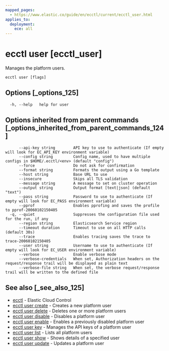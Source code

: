 ```yaml
---
mapped_pages:
  - https://www.elastic.co/guide/en/ecctl/current/ecctl_user.html
applies_to:
  deployment:
    ece: all
---
```


# ecctl user [ecctl_user]

Manages the platform users.

```
ecctl user [flags]
```


## Options [_options_125]

```
  -h, --help   help for user
```


## Options inherited from parent commands [_options_inherited_from_parent_commands_124]

```
      --api-key string        API key to use to authenticate (If empty will look for EC_API_KEY environment variable)
      --config string         Config name, used to have multiple configs in $HOME/.ecctl/<env> (default "config")
      --force                 Do not ask for confirmation
      --format string         Formats the output using a Go template
      --host string           Base URL to use
      --insecure              Skips all TLS validation
      --message string        A message to set on cluster operation
      --output string         Output format [text|json] (default "text")
      --pass string           Password to use to authenticate (If empty will look for EC_PASS environment variable)
      --pprof                 Enables pprofing and saves the profile to pprof-20060102150405
  -q, --quiet                 Suppresses the configuration file used for the run, if any
      --region string         Elasticsearch Service region
      --timeout duration      Timeout to use on all HTTP calls (default 30s)
      --trace                 Enables tracing saves the trace to trace-20060102150405
      --user string           Username to use to authenticate (If empty will look for EC_USER environment variable)
      --verbose               Enable verbose mode
      --verbose-credentials   When set, Authorization headers on the request/response trail will be displayed as plain text
      --verbose-file string   When set, the verbose request/response trail will be written to the defined file
```


## See also [_see_also_125]

* [ecctl](/reference/ecctl.md) - Elastic Cloud Control
* [ecctl user create](/reference/ecctl_user_create.md) - Creates a new platform user
* [ecctl user delete](/reference/ecctl_user_delete.md) - Deletes one or more platform users
* [ecctl user disable](/reference/ecctl_user_disable.md) - Disables a platform user
* [ecctl user enable](/reference/ecctl_user_enable.md) - Enables a previously disabled platform user
* [ecctl user key](/reference/ecctl_user_key.md) - Manages the API keys of a platform user
* [ecctl user list](/reference/ecctl_user_list.md) - Lists all platform users
* [ecctl user show](/reference/ecctl_user_show.md) - Shows details of a specified user
* [ecctl user update](/reference/ecctl_user_update.md) - Updates a platform user
